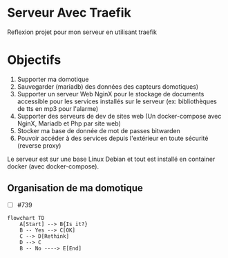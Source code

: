 # Serveur Avec Traefik

Reflexion projet pour mon serveur en utilisant traefik

# Objectifs

1. Supporter ma domotique
2. Sauvegarder (mariadb) des données des capteurs domotiques)
3. Supporter un serveur Web NginX pour le stockage de documents accessible pour les services installés sur le serveur (ex: bibliothèques de tts en mp3 pour l'alarme)
4. Supporter des serveurs de dev de sites web (Un docker-compose avec NginX, Mariadb et Php par site web)
5. Stocker ma base de donnée de mot de passes bitwarden
6. Pouvoir accéder à des services depuis l'extérieur en toute sécurité (reverse proxy)

Le serveur est sur une base Linux Debian et tout est installé en container docker (avec docker-compose).

## Organisation de ma domotique

- [ ] #739
```mermaid
flowchart TD
    A[Start] --> B{Is it?}
    B -- Yes --> C[OK]
    C --> D[Rethink]
    D --> C
    B -- No ----> E[End]
```

